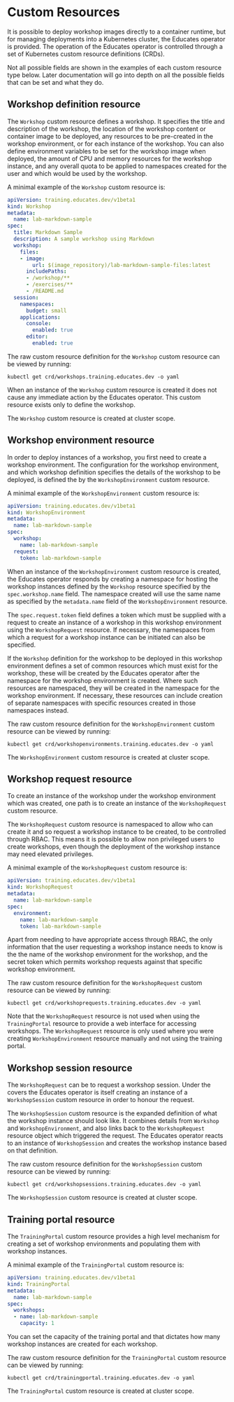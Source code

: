 Custom Resources
================

It is possible to deploy workshop images directly to a container runtime, but for managing deployments into a Kubernetes cluster, the Educates operator is provided. The operation of the Educates operator is controlled through a set of Kubernetes custom resource definitions (CRDs).

Not all possible fields are shown in the examples of each custom resource type below. Later documentation will go into depth on all the possible fields that can be set and what they do.

Workshop definition resource
----------------------------

The ``Workshop`` custom resource defines a workshop. It specifies the title and description of the workshop, the location of the workshop content or container image to be deployed, any resources to be pre-created in the workshop environment, or for each instance of the workshop. You can also define environment variables to be set for the workshop image when deployed, the amount of CPU and memory resources for the workshop instance, and any overall quota to be applied to namespaces created for the user and which would be used by the workshop.

A minimal example of the ``Workshop`` custom resource is:

```yaml
apiVersion: training.educates.dev/v1beta1
kind: Workshop
metadata:
  name: lab-markdown-sample
spec:
  title: Markdown Sample
  description: A sample workshop using Markdown
  workshop:
    files:
    - image:
        url: $(image_repository)/lab-markdown-sample-files:latest
      includePaths:
      - /workshop/**
      - /exercises/**
      - /README.md
  session:
    namespaces:
      budget: small
    applications:
      console:
        enabled: true
      editor:
        enabled: true
```

The raw custom resource definition for the ``Workshop`` custom resource can be viewed by running:

```
kubectl get crd/workshops.training.educates.dev -o yaml
```

When an instance of the ``Workshop`` custom resource is created it does not cause any immediate action by the Educates operator. This custom resource exists only to define the workshop.

The ``Workshop`` custom resource is created at cluster scope.

Workshop environment resource
-----------------------------

In order to deploy instances of a workshop, you first need to create a workshop environment. The configuration for the workshop environment, and which workshop definition specifies the details of the workshop to be deployed, is defined the by the ``WorkshopEnvironment`` custom resource.

A minimal example of the ``WorkshopEnvironment`` custom resource is:

```yaml
apiVersion: training.educates.dev/v1beta1
kind: WorkshopEnvironment
metadata:
  name: lab-markdown-sample
spec:
  workshop:
    name: lab-markdown-sample
  request:
    token: lab-markdown-sample
```

When an instance of the ``WorkshopEnvironment`` custom resource is created, the Educates operator responds by creating a namespace for hosting the workshop instances defined by the ``Workshop`` resource specified by the ``spec.workshop.name`` field. The namespace created will use the same name as specified by the ``metadata.name`` field of the ``WorkshopEnvironment`` resource.

The ``spec.request.token`` field defines a token which must be supplied with a request to create an instance of a workshop in this workshop environment using the ``WorkshopRequest`` resource. If necessary, the namespaces from which a request for a workshop instance can be initiated can also be specified.

If the ``Workshop`` definition for the workshop to be deployed in this workshop environment defines a set of common resources which must exist for the workshop, these will be created by the Educates operator after the namespace for the workshop environment is created. Where such resources are namespaced, they will be created in the namespace for the workshop environment. If necessary, these resources can include creation of separate namespaces with specific resources created in those namespaces instead.

The raw custom resource definition for the ``WorkshopEnvironment`` custom resource can be viewed by running:

```
kubectl get crd/workshopenvironments.training.educates.dev -o yaml
```

The ``WorkshopEnvironment`` custom resource is created at cluster scope.

Workshop request resource
-------------------------

To create an instance of the workshop under the workshop environment which was created, one path is to create an instance of the ``WorkshopRequest`` custom resource.

The ``WorkshopRequest`` custom resource is namespaced to allow who can create it and so request a workshop instance to be created, to be controlled through RBAC. This means it is possible to allow non privileged users to create workshops, even though the deployment of the workshop instance may need elevated privileges.

A minimal example of the ``WorkshopRequest`` custom resource is:

```yaml
apiVersion: training.educates.dev/v1beta1
kind: WorkshopRequest
metadata:
  name: lab-markdown-sample
spec:
  environment:
    name: lab-markdown-sample
    token: lab-markdown-sample
```

Apart from needing to have appropriate access through RBAC, the only information that the user requesting a workshop instance needs to know is the the name of the workshop environment for the workshop, and the secret token which permits workshop requests against that specific workshop environment.

The raw custom resource definition for the ``WorkshopRequest`` custom resource can be viewed by running:

```
kubectl get crd/workshoprequests.training.educates.dev -o yaml
```

Note that the ``WorkshopRequest`` resource is not used when using the ``TrainingPortal`` resource to provide a web interface for accessing workshops. The ``WorkshopRequest`` resource is only used where you were creating ``WorkshopEnvironment`` resource manually and not using the training portal.

Workshop session resource
-------------------------

The ``WorkshopRequest`` can be to request a workshop session. Under the covers the Educates operator is itself creating an instance of a ``WorkshopSession`` custom resource in order to honour the request.

The ``WorkshopSession`` custom resource is the expanded definition of what the workshop instance should look like. It combines details from ``Workshop`` and ``WorkshopEnvironment``, and also links back to the ``WorkshopRequest`` resource object which triggered the request. The Educates operator reacts to an instance of ``WorkshopSession`` and creates the workshop instance based on that definition.

The raw custom resource definition for the ``WorkshopSession`` custom resource can be viewed by running:

```
kubectl get crd/workshopsessions.training.educates.dev -o yaml
```

The ``WorkshopSession`` custom resource is created at cluster scope.

Training portal resource
------------------------

The ``TrainingPortal`` custom resource provides a high level mechanism for creating a set of workshop environments and populating them with workshop instances.

A minimal example of the ``TrainingPortal`` custom resource is:

```yaml
apiVersion: training.educates.dev/v1beta1
kind: TrainingPortal
metadata:
  name: lab-markdown-sample
spec:
  workshops:
  - name: lab-markdown-sample
    capacity: 1
```

You can set the capacity of the training portal and that dictates how many workshop instances are created for each workshop.

The raw custom resource definition for the ``TrainingPortal`` custom resource can be viewed by running:

```
kubectl get crd/trainingportal.training.educates.dev -o yaml
```

The ``TrainingPortal`` custom resource is created at cluster scope.
